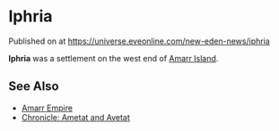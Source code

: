 # Iphria
Published on  at https://universe.eveonline.com/new-eden-news/iphria

**Iphria** was a settlement on the west end of [Amarr Island](4wZzhhUMIfR4ziHGaMOiLJ).

See Also
--------
-   [Amarr Empire](6BPFRy27fN4LnYlIyzvEwo)
-   [Chronicle: Ametat and Avetat](hbaFwyuyKjmTyePDbDEqN)
